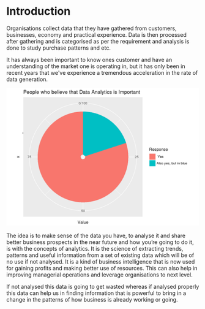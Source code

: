 # Introduction

Organisations collect data that they have gathered from customers, businesses, economy and practical experience. Data is then processed after gathering and is categorised as per the requirement and analysis is done to study purchase patterns and etc.

It has always been important to know ones customer and have an understanding of the market one is operating in, but it has only been in recent years that we've experience a tremendous acceleration in the rate of data generation. 

<img src="01-Introduction_files/figure-html/yesno-1.png" width="672" />

The idea is to make sense of the data you have, to analyse it and share better business prospects in the near future and how you’re going to do it, is with the concepts of analytics. It is the science of extracting trends, patterns and useful information from a set of existing data which will be of no use if not analysed. It is a kind of business intelligence that is now used for gaining profits and making better use of resources. This can also help in improving managerial operations and leverage organisations to next level.

If not analysed this data is going to get wasted whereas if analysed properly this data can help us in finding information that is powerful to bring in a change in the patterns of how business is already working or going.
